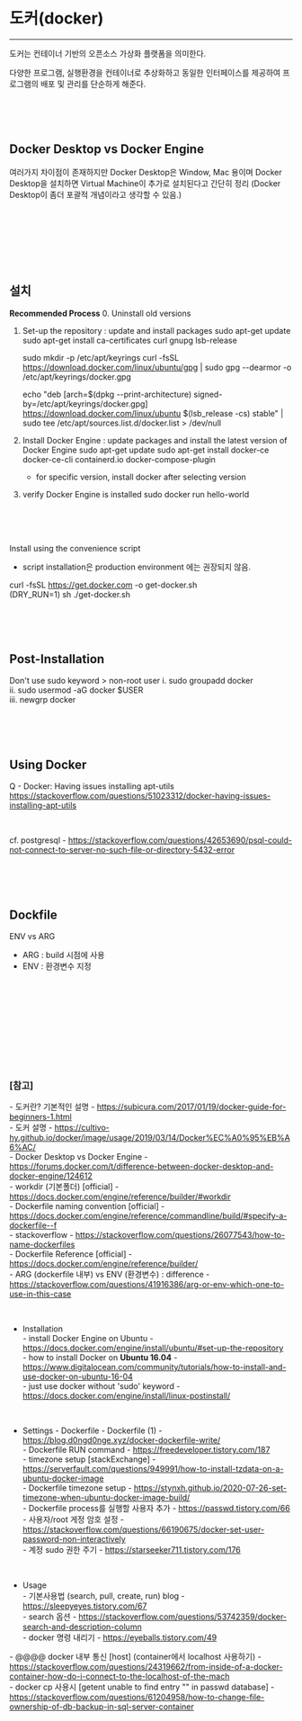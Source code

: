 # 도커(docker)
---

도커는 컨테이너 기반의 오픈소스 가상화 플랫폼을 의미한다.

다양한 프로그램, 실행환경을 컨테이너로 추상화하고 동일한 인터페이스를 제공하여 프로그램의 배포 및 관리를 단순하게 해준다.


<br><br><br>

## Docker Desktop vs Docker Engine

여러가지 차이점이 존재하지만 Docker Desktop은 Window, Mac 용이며 Docker Desktop을 설치하면 Virtual Machine이 추가로 설치된다고 간단히 정리
(Docker Desktop이 좀더 포괄적 개념이라고 생각할 수 있음.)


<br><br><br>
<br><br><br>

## 설치

**Recommended Process**
0. Uninstall old versions <br>
1. Set-up the repository : update and install packages
   sudo apt-get update
   sudo apt-get install ca-certificates curl gnupg lsb-release

   sudo mkdir -p /etc/apt/keyrings
   curl -fsSL https://download.docker.com/linux/ubuntu/gpg | sudo gpg --dearmor -o /etc/apt/keyrings/docker.gpg

   echo "deb [arch=$(dpkg --print-architecture) signed-by=/etc/apt/keyrings/docker.gpg] https://download.docker.com/linux/ubuntu $(lsb_release -cs) stable" | sudo tee /etc/apt/sources.list.d/docker.list > /dev/null

2. Install Docker Engine : update packages and install the latest version of Docker Engine
   sudo apt-get update
   sudo apt-get install docker-ce docker-ce-cli containerd.io docker-compose-plugin

   * for specific version, install docker after selecting version

3. verify Docker Engine is installed
   sudo docker run hello-world
   

<br><br><br>

Install using the convenience script
* script installation은 production environment 에는 권장되지 않음.

curl -fsSL https://get.docker.com -o get-docker.sh <br>
(DRY_RUN=1) sh ./get-docker.sh


<br><br><br>

## Post-Installation

Don't use sudo keyword > non-root user
i. sudo groupadd docker <br>
ii. sudo usermod -aG docker $USER <br>
iii. newgrp docker <br>



<br><br><br>

## Using Docker

Q - Docker: Having issues installing apt-utils
https://stackoverflow.com/questions/51023312/docker-having-issues-installing-apt-utils

<br>

cf. postgresql - https://stackoverflow.com/questions/42653690/psql-could-not-connect-to-server-no-such-file-or-directory-5432-error


<br><br><br>

## Dockfile

ENV vs ARG
 - ARG : build 시점에 사용
 - ENV : 환경변수 지정



<br><br><br>
<br><br><br>
<br><br><br>

### [참고] <br>
  *-* 도커란? 기본적인 설명 - https://subicura.com/2017/01/19/docker-guide-for-beginners-1.html <br>
  *-* 도커 설명 - https://cultivo-hy.github.io/docker/image/usage/2019/03/14/Docker%EC%A0%95%EB%A6%AC/ <br>
  *-* Docker Desktop vs Docker Engine - https://forums.docker.com/t/difference-between-docker-desktop-and-docker-engine/124612 <br>
  *-* workdir (기본폴더) [official] - https://docs.docker.com/engine/reference/builder/#workdir <br>
  *-* Dockerfile naming convention [official] - https://docs.docker.com/engine/reference/commandline/build/#specify-a-dockerfile--f <br>
  *-* stackoverflow - https://stackoverflow.com/questions/26077543/how-to-name-dockerfiles <br>
  *-* Dockerfile Reference [official] - https://docs.docker.com/engine/reference/builder/ <br>
  *-* ARG (dockerfile 내부) vs ENV (환경변수) : difference - https://stackoverflow.com/questions/41916386/arg-or-env-which-one-to-use-in-this-case <br>


  <br>

  * Installation <br>
  *-* install Docker Engine on Ubuntu - https://docs.docker.com/engine/install/ubuntu/#set-up-the-repository <br>
  *-* how to install Docker on **Ubuntu 16.04** - https://www.digitalocean.com/community/tutorials/how-to-install-and-use-docker-on-ubuntu-16-04 <br>
  *-* just use docker without 'sudo' keyword - https://docs.docker.com/engine/install/linux-postinstall/ <br>

  <br>

  * Settings - Dockerfile
  *-* Dockerfile (1) - https://blog.d0ngd0nge.xyz/docker-dockerfile-write/ <br>
  *-* Dockerfile RUN command - https://freedeveloper.tistory.com/187 <br>
  *-* timezone setup [stackExchange] - https://serverfault.com/questions/949991/how-to-install-tzdata-on-a-ubuntu-docker-image <br>
  *-* Dockerfile timezone setup - https://stynxh.github.io/2020-07-26-set-timezone-when-ubuntu-docker-image-build/ <br>
  *-* Dockerfile process를 실행할 사용자 추가 - https://passwd.tistory.com/66 <br>
  *-* 사용자/root 게정 암호 설정 - https://stackoverflow.com/questions/66190675/docker-set-user-password-non-interactively <br>
  *-* 계정 sudo 권한 주기 - https://starseeker711.tistory.com/176 <br>

  <br>

  * Usage <br>
  *-* 기본사용법 (search, pull, create, run) blog -  https://sleepyeyes.tistory.com/67 <br>
  *-* search 옵션 - https://stackoverflow.com/questions/53742359/docker-search-and-description-column <br>
  *-* docker 명령 내리기 - https://eyeballs.tistory.com/49 <br>

  *-* @@@@ docker 내부 통신 [host] (container에서 localhost 사용하기) - https://stackoverflow.com/questions/24319662/from-inside-of-a-docker-container-how-do-i-connect-to-the-localhost-of-the-mach <br>
  *-* docker cp 사용시 [getent unable to find entry "" in passwd database] - https://stackoverflow.com/questions/61204958/how-to-change-file-ownership-of-db-backup-in-sql-server-container <br>